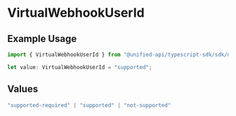 # VirtualWebhookUserId

## Example Usage

```typescript
import { VirtualWebhookUserId } from "@unified-api/typescript-sdk/sdk/models/shared";

let value: VirtualWebhookUserId = "supported";
```

## Values

```typescript
"supported-required" | "supported" | "not-supported"
```